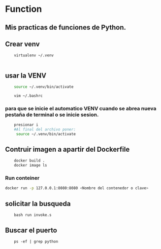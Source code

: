 # Function
## Mis practicas de funciones de Python.


## Crear venv
```bash
    virtualenv ~/.venv
  
```

## usar la VENV
```bash
    source ~/.venv/bin/activate
```

```bash
    vim ~/.bashrc
```
### para que se inicie el automatico VENV cuando se abrea nueva pestaña de terminal o se inicie sesion.
```bash
    presionar i
    #Al final del archivo poner: 
     source ~/.venv/bin/activate
```

## Contruir imagen a apartir del Dockerfile
```bash
    docker build .
    docker image ls
```

### Run conteiner
```Bash
docker run -p 127.0.0.1:8080:8080 <Nombre del contenedor o clave>
```

## solicitar la busqueda
```
    bash run invoke.s
```
## Buscar el puerto
```
    ps -ef | grep python
```
